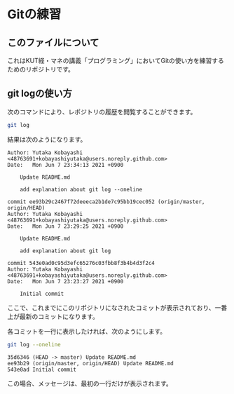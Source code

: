# Gitの練習

## このファイルについて

これはKUT経・マネの講義「プログラミング」においてGitの使い方を練習するためのリポジトリです。

## git logの使い方

次のコマンドにより、レポジトリの履歴を閲覧することができます。

```bash
git log
```

結果は次のようになります。

```git
Author: Yutaka Kobayashi <48763691+kobayashiyutaka@users.noreply.github.com>
Date:   Mon Jun 7 23:34:13 2021 +0900

    Update README.md

    add explanation about git log --oneline

commit ee93b29c2467f72deeeca2b1de7c95bb19cec052 (origin/master, origin/HEAD)
Author: Yutaka Kobayashi <48763691+kobayashiyutaka@users.noreply.github.com>
Date:   Mon Jun 7 23:29:25 2021 +0900

    Update README.md

    add explanation about git log

commit 543e0ad0c95d3efc65276c03fbb8f3b4b4d3f2c4
Author: Yutaka Kobayashi <48763691+kobayashiyutaka@users.noreply.github.com>
Date:   Mon Jun 7 23:23:27 2021 +0900

    Initial commit

```

ここで、これまでにこのリポジトリになされたコミットが表示されており、一番上が最新のコミットになります。

各コミットを一行に表示したければ、次のようにします。

```bash
git log --oneline
```

```git
35d6346 (HEAD -> master) Update README.md
ee93b29 (origin/master, origin/HEAD) Update README.md
543e0ad Initial commit
```

この場合、メッセージは、最初の一行だけが表示されます。

